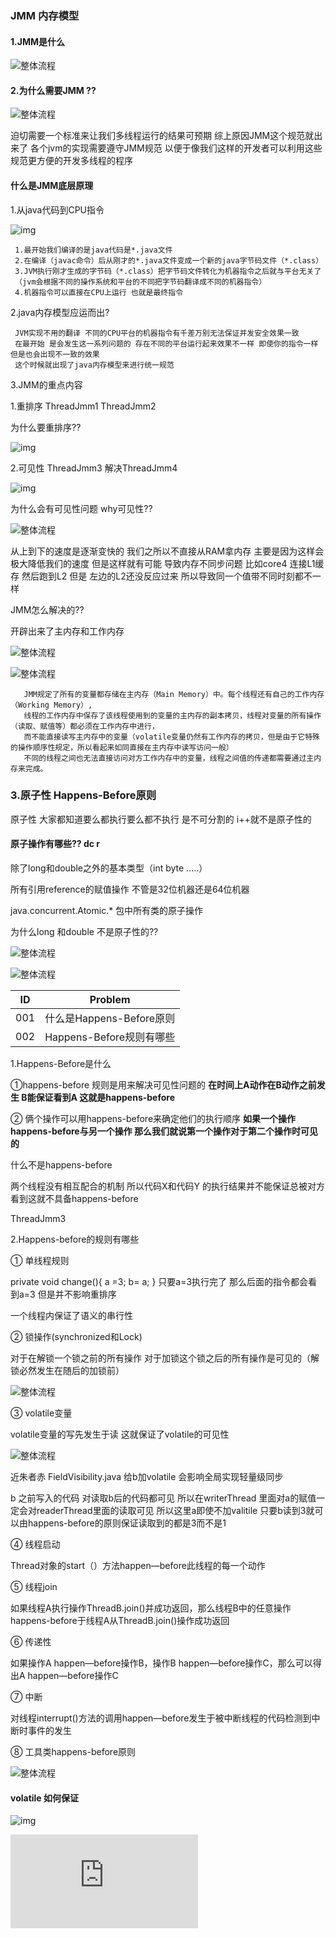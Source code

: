 ### JMM 内存模型

#### 1.JMM是什么
 
 ![整体流程](https://raw.githubusercontent.com/qiurunze123/imageall/master/threadjmm4.png)
 
#### 2.为什么需要JMM ??
 
 ![整体流程](https://raw.githubusercontent.com/qiurunze123/imageall/master/threadjmm5.png)

迫切需要一个标准来让我们多线程运行的结果可预期 综上原因JMM这个规范就出来了 各个jvm的实现需要遵守JMM规范
以便于像我们这样的开发者可以利用这些规范更方便的开发多线程的程序


#### 什么是JMM底层原理

1.从java代码到CPU指令

 ![img](https://raw.githubusercontent.com/qiurunze123/imageall/master/threadjmm1.png)
     
     1.最开始我们编译的是java代码是*.java文件
     2.在编译（javac命令）后从刚才的*.java文件变成一个新的java字节码文件（*.class）
     3.JVM执行刚才生成的字节码（*.class）把字节码文件转化为机器指令之后就与平台无关了
     （jvm会根据不同的操作系统和平台的不同把字节码翻译成不同的机器指令）
     4.机器指令可以直接在CPU上运行 也就是最终指令
     
2.java内存模型应运而出?

     JVM实现不用的翻译 不同的CPU平台的机器指令有千差万别无法保证并发安全效果一致
     在最开始 是会发生这一系列问题的 存在不同的平台运行起来效果不一样 即使你的指令一样但是也会出现不一致的效果
     这个时候就出现了java内存模型来进行统一规范

      
 3.JMM的重点内容
 
   1.重排序 ThreadJmm1 ThreadJmm2
   
   为什么要重排序??
   
  ![img](https://raw.githubusercontent.com/qiurunze123/imageall/master/threadjmm5.png)
   
   2.可见性 ThreadJmm3 解决ThreadJmm4
   
  ![img](https://raw.githubusercontent.com/qiurunze123/imageall/master/threadjmm6.png)
  
   
 为什么会有可见性问题 why可见性??
 
 ![整体流程](https://raw.githubusercontent.com/qiurunze123/imageall/master/threadjmm8.png)
 
 从上到下的速度是逐渐变快的 我们之所以不直接从RAM拿内存 主要是因为这样会极大降低我们的速度 但是这样就有可能
 导致内存不同步问题 比如core4 连接L1缓存 然后跑到L2 但是 左边的L2还没反应过来 所以导致同一个值带不同时刻都不一样
 
 JMM怎么解决的??
 
 开辟出来了主内存和工作内存
 
 ![整体流程](https://raw.githubusercontent.com/qiurunze123/imageall/master/threadjmm9.png)
 
 ![整体流程](https://raw.githubusercontent.com/qiurunze123/imageall/master/jmm100.png)
 
       JMM规定了所有的变量都存储在主内存（Main Memory）中。每个线程还有自己的工作内存（Working Memory）, 
       线程的工作内存中保存了该线程使用到的变量的主内存的副本拷贝，线程对变量的所有操作（读取、赋值等）都必须在工作内存中进行，
       而不能直接读写主内存中的变量（volatile变量仍然有工作内存的拷贝，但是由于它特殊的操作顺序性规定，所以看起来如同直接在主内存中读写访问一般）
       不同的线程之间也无法直接访问对方工作内存中的变量，线程之间值的传递都需要通过主内存来完成。

 ### 3.原子性  Happens-Before原则     
   
   原子性 大家都知道要么都执行要么都不执行 是不可分割的 i++就不是原子性的
   
 #### 原子操作有哪些??                                                                                                                                                                                                                                                                                                                                                                                                                                                                                                                                                                                                                                                               dc r
   
   除了long和double之外的基本类型（int byte .....）
  
   所有引用reference的赋值操作 不管是32位机器还是64位机器
  
   java.concurrent.Atomic.* 包中所有类的原子操作
   
  为什么long 和double 不是原子性的??
  
  ![整体流程](https://raw.githubusercontent.com/qiurunze123/imageall/master/threadjmm10.png)

  
  ![整体流程](https://raw.githubusercontent.com/qiurunze123/imageall/master/jmm100.png)
  
   | ID | Problem  |
   | --- | ---   |
   | 001 |什么是Happens-Before原则 |
   | 002 |Happens-Before规则有哪些|
   
   1.Happens-Before是什么
   
   ①happens-before 规则是用来解决可见性问题的 **在时间上A动作在B动作之前发生 B能保证看到A
   这就是happens-before**
   
   ② 俩个操作可以用happens-before来确定他们的执行顺序 **如果一个操作happens-before与另一个操作
   那么我们就说第一个操作对于第二个操作时可见的**
   
   什么不是happens-before
   
   两个线程没有相互配合的机制 所以代码X和代码Y 的执行结果并不能保证总被对方看到这就不具备happens-before
   
   ThreadJmm3
   
   2.Happens-before的规则有哪些
   
   ① 单线程规则
   
   private void change(){
   a =3;
   b= a;
   }
   只要a=3执行完了 那么后面的指令都会看到a=3 但是并不影响重排序
   
   一个线程内保证了语义的串行性
   
   ② 锁操作(synchronized和Lock)
   
   对于在解锁一个锁之前的所有操作 对于加锁这个锁之后的所有操作是可见的（解锁必然发生在随后的加锁前）
   
   ![整体流程](https://raw.githubusercontent.com/qiurunze123/imageall/master/happens-before1.png)
   
   ③ volatile变量
   
   volatile变量的写先发生于读 这就保证了volatile的可见性
   
   ![整体流程](https://raw.githubusercontent.com/qiurunze123/imageall/master/happens-before2.png)
   
   近朱者赤 FieldVisibility.java 给b加volatile 会影响全局实现轻量级同步
   
   b 之前写入的代码 对读取b后的代码都可见 所以在writerThread 里面对a的赋值一定会对readerThread里面的读取可见
   所以这里a即使不加valitile 只要b读到3就可以由happens-before的原则保证读取到的都是3而不是1 
   
   ④ 线程启动
   
   Thread对象的start（）方法happen—before此线程的每一个动作
   
   ⑤ 线程join
   
   如果线程A执行操作ThreadB.join()并成功返回，那么线程B中的任意操作happens-before于线程A从ThreadB.join()操作成功返回
   
   ⑥ 传递性
   
   如果操作A happen—before操作B，操作B happen—before操作C，那么可以得出A happen—before操作C
   
   ⑦ 中断
   
   对线程interrupt()方法的调用happen—before发生于被中断线程的代码检测到中断时事件的发生
   
   ⑧ 工具类happens-before原则
   
   ![整体流程](https://raw.githubusercontent.com/qiurunze123/imageall/master/happens-before.png)

 
####  volatile 如何保证 

  ![img](https://raw.githubusercontent.com/qiurunze123/imageall/master/threadjmm7.png)

  ![整体流程](https://github.com/qiurunze123/threadandjuc/blob/master/docs/thread-base-5.md)
   
   

